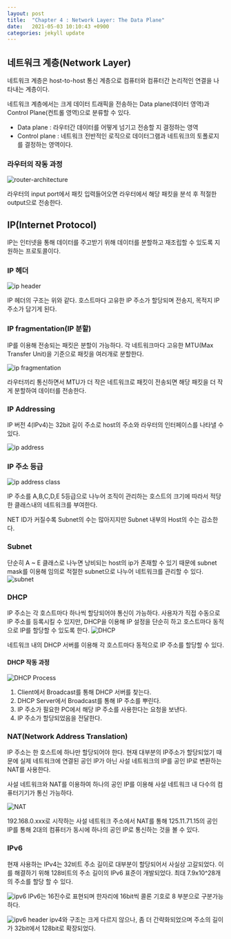 ```yaml
---
layout: post
title:  "Chapter 4 : Network Layer: The Data Plane"
date:   2021-05-03 10:10:43 +0900
categories: jekyll update
---
```


## 네트워크 계층(Network Layer)
네트워크 계층은 host-to-host 통신 계층으로 컴퓨터와 컴퓨터간 논리적인 연결을 나타내는 계층이다.

네트워크 계층에서는 크게 데이터 트래픽을 전송하는 Data plane(데이터 영역)과 Control Plane(컨트롤 영역)으로 분류할 수 있다.

- Data plane : 라우터간 데이터를 어떻게 넘기고 전송할 지 결정하는 영역
- Control plane : 네트워크 전반적인 로직으로 데이터그램과 네트워크의 토폴로지를 결정하는 영역이다.

### 라우터의 작동 과정
![router-architecture](/dku-network-class-summery/assets/router_architecture.PNG)

라우터의 input port에서 패킷 입력들어오면 라우터에서 해당 패킷을 분석 후 적절한 output으로 전송한다.

## IP(Internet Protocol)
IP는 인터넷을 통해 데이터를 주고받기 위해 데이터를 분할하고 재조립할 수 있도록 지원하는 프로토콜이다.

### IP 헤더
![ip header](https://i.stack.imgur.com/wY4py.gif)

IP 헤더의 구조는 위와 같다. 호스트마다 고유한 IP 주소가 할당되며 전송지, 목적지 IP 주소가 담기게 된다.

### IP fragmentation(IP 분할)
IP를 이용해 전송되는 패킷은 분할이 가능하다. 각 네트워크마다 고유한 MTU(Max Transfer Unit)을 기준으로 패킷을 여러개로 분할한다.

![ip fragmentation](https://upload.wikimedia.org/wikipedia/commons/thumb/4/44/IPv4_Fragmentation_example_-en.svg/400px-IPv4_Fragmentation_example_-en.svg.png)

라우터끼리 통신하면서 MTU가 더 작은 네트워크로 패킷이 전송되면 해당 패킷을 더 작게 분할하여 데이터를 전송한다.

### IP Addressing
IP 버전 4(IPv4)는 32bit 길이 주소로 host의 주소와 라우터의 인터페이스를 나타낼 수 있다.

![ip address](https://res.cloudinary.com/campbellsci/image/upload/w_400,h_400,c_limit,f_auto/6997.png)

### IP 주소 등급
![ip address class](https://t1.daumcdn.net/cfile/tistory/99BDB8505BAD9CF70D)

IP 주소를 A,B,C,D,E 5등급으로 나누어 조직이 관리하는 호스트의 크기에 따라서 적당한 클래스내의 네트워크를 부여한다.

NET ID가 커질수록 Subnet의 수는 많아지지만 Subnet 내부의 Host의 수는 감소한다.

### Subnet
단순히 A ~ E 클래스로 나누면 낭비되는 host의 ip가 존재할 수 있기 때문에 subnet mask를 이용해 임의로 적절한 subnet으로 나누어 네트워크를 관리할 수 있다.
![subnet](https://upload.wikimedia.org/wikipedia/commons/thumb/1/14/Subnetting_Concept-en.svg/1200px-Subnetting_Concept-en.svg.png)

### DHCP
IP 주소는 각 호스트마다 하나씩 할당되어야 통신이 가능하다. 사용자가 직접 수동으로 IP 주소를 등록시킬 수 있지만, DHCP을 이용해 IP 설정을 단순히 하고 호스트마다 동적으로 IP를 할당할 수 있도록 한다.
![DHCP](https://lh3.googleusercontent.com/proxy/sAXwoaInuT1oOcA1ydpfgGfmIW879V6cj8Hqsw02q3YzTLFqq5zbk9ktpRAa1-oIL0yhYB3QufiEqX8BHn6eCXmsH2MmLh-hI_Gdc5Gq-UE)

네트워크 내의 DHCP 서버를 이용해 각 호스트마다 동적으로 IP 주소를 할당할 수 있다.

#### DHCP 작동 과정
![DHCP Process](https://www.greycampus.com/ckeditor_assets/pictures/224/content_DHCP_poisoning.bmp)

1. Client에서 Broadcast를 통해 DHCP 서버를 찾는다.
2. DHCP Server에서 Broadcast를 통해 IP 주소를 뿌린다.
3. IP 주소가 필요한 PC에서 해당 IP 주소를 사용한다는 요청을 보낸다.
4. IP 주소가 할당되었음을 전달한다.

### NAT(Network Address Translation)
IP 주소는 한 호스트에 하나만 할당되어야 한다. 현재 대부분의 IP주소가 할당되었기 때문에 실제 네트워크에 연결된 공인 IP가 아닌 사설 네트워크의 IP를 공인 IP로 변환하는 NAT를 사용한다.

사설 네트워크와 NAT를 이용하여 하나의 공인 IP를 이용해 사설 네트워크 내 다수의 컴퓨터기기가 통신 가능하다.

![NAT](https://i2.wp.com/musketpopeye.xyz/wp-content/uploads/2021/01/image-32.png?ssl=1)

192.168.0.xxx로 시작하는 사설 네트워크 주소에서 NAT를 통해 125.11.71.15의 공인 IP를 통해 2대의 컴퓨터가 동시에 하나의 공인 IP로 통신하는 것을 볼 수 있다.

### IPv6
현재 사용하는 IPv4는 32비트 주소 길이로 대부분이 할당되어서 사실상 고갈되었다. 이를 해결하기 위해 128비트의 주소 길이의 IPv6 표준이 개발되었다. 최대 7.9x10^28개의 주소를 할당 할 수 있다.

![ipv6](https://blog.kakaocdn.net/dn/dT6j3a/btqC21CfUNG/wVVJmzeyNYxGJKkbQsJk21/img.png)
IPv6는 16진수로 표현되며 한자리에 16bit씩 콜론 기호로 8 부분으로 구분가능하다.

![ipv6 header](https://media.geeksforgeeks.org/wp-content/uploads/ipv6-header.png)
ipv4와 구조는 크게 다르지 않으나, 좀 더 간략화되었으며 주소의 길이가 32bit에서 128bit로 확장되었다.